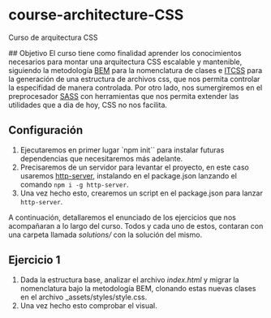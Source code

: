 # course-architecture-CSS
Curso de arquitectura CSS

## Objetivo
El curso tiene como finalidad aprender los conocimientos necesarios para montar una arquitectura CSS escalable y mantenible, siguiendo 
la metodología [BEM](http://getbem.com/) para la nomenclatura de clases e [ITCSS](https://www.xfive.co/blog/itcss-scalable-maintainable-css-architecture/) para la generación de una estructura de archivos css, que nos permita controlar la especifidad de manera controlada. Por otro lado, nos sumergiremos en el preprocesador [SASS](https://sass-lang.com/) con herramientas que nos permita extender las utilidades que a dia de hoy, CSS no nos facilita.
 
## Configuración 
1. Ejecutaremos en primer lugar `npm init`` para instalar futuras dependencias que necesitaremos más adelante.
2. Precisaremos de un servidor para levantar el proyecto, en este caso usaremos [http-server](https://www.npmjs.com/package/http-server),   instalando en el package.json lanzando el comando `npm i -g http-server`.
3. Una vez hecho esto, crearemos un script en el package.json para lanzar `http-server`.

A continuación, detallaremos el enunciado de los ejercicios que nos acompañaran a lo largo del curso. Todos y cada uno de estos, contaran con una carpeta llamada _solutions/_ con la solución del mismo.

## Ejercicio 1
1. Dada la estructura base, analizar el archivo _index.html_ y migrar la nomenclatura bajo la metodología BEM, clonando estas nuevas clases en el archivo _assets/styles/style.css.
2. Una vez hecho esto comprobar el visual.
